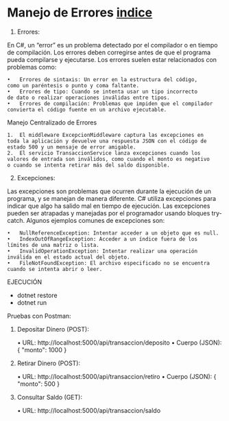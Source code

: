 # Manejo de Errores [indice](README.md)


1. Errores:

En C#, un “error” es un problema detectado por el compilador o en 
tiempo de compilación. Los errores deben corregirse antes de que el 
programa pueda compilarse y ejecutarse. Los errores suelen estar 
relacionados con problemas como:

	•	Errores de sintaxis: Un error en la estructura del código, 
    como un paréntesis o punto y coma faltante.
	•	Errores de tipo: Cuando se intenta usar un tipo incorrecto 
    de dato o realizar operaciones inválidas entre tipos.
	•	Errores de compilación: Problemas que impiden que el compilador 
    convierta el código fuente en un archivo ejecutable.

Manejo Centralizado de Errores

	1.	El middleware ExcepcionMiddleware captura las excepciones en 
    toda la aplicación y devuelve una respuesta JSON con el código de estado 500 y un mensaje de error amigable.
	2.	El servicio TransaccionService lanza excepciones cuando los 
    valores de entrada son inválidos, como cuando el monto es negativo 
    o cuando se intenta retirar más del saldo disponible.

2. Excepciones:

Las excepciones son problemas que ocurren durante la ejecución de un programa, y se manejan de manera diferente. C# utiliza excepciones para indicar que algo ha salido mal en tiempo de ejecución. Las excepciones pueden ser atrapadas y manejadas por el programador usando bloques try-catch. Algunos ejemplos comunes de excepciones son:

	•	NullReferenceException: Intentar acceder a un objeto que es null.
	•	IndexOutOfRangeException: Acceder a un índice fuera de los 
    límites de una matriz o lista.
	•	InvalidOperationException: Intentar realizar una operación 
    inválida en el estado actual del objeto.
	•	FileNotFoundException: El archivo especificado no se encuentra 
    cuando se intenta abrir o leer.


EJECUCIÓN

- dotnet restore
- dotnet run

Pruebas con Postman:

1. Depositar Dinero (POST):

	•	URL: http://localhost:5000/api/transaccion/deposito
	•	Cuerpo (JSON):
            {
                "monto": 1000
            }

2. Retirar Dinero (POST):

	•	URL: http://localhost:5000/api/transaccion/retiro
	•	Cuerpo (JSON):
            {
                "monto": 500
            }

3. Consultar Saldo (GET):

	•	URL: http://localhost:5000/api/transaccion/saldo